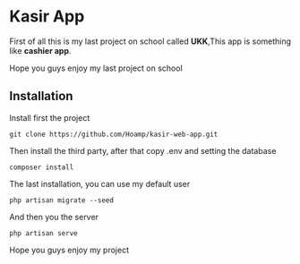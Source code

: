 # Kasir App

First of all this is my last project on school called **UKK**,This app is something like **cashier app**.

Hope you guys enjoy my last project on school

## Installation

Install first the project

```
git clone https://github.com/Hoamp/kasir-web-app.git
```

Then install the third party, after that copy .env and setting the database

```
composer install
```

The last installation, you can use my default user

```
php artisan migrate --seed
```

And then you the server

```
php artisan serve
```

Hope you guys enjoy my project
